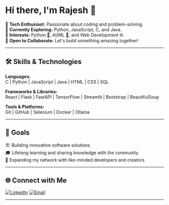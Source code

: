 # Hi there, I'm Rajesh 👋

🧠 **Tech Enthusiast:** Passionate about coding and problem-solving.  
🌱 **Currently Exploring:** Python, JavaScript, C, and Java.  
👀 **Interests:** Python 🐍, AI/ML 🤖, and Web Development 🌐.  
🤝 **Open to Collaborate:** Let's build something amazing together!

---

## 🛠️ Skills & Technologies

**Languages:**  
C | Python | JavaScript | Java | HTML | CSS | SQL

**Frameworks & Libraries:**  
React | Flask | FastAPI | TensorFlow | Streamlit | Bootstrap | BeautifulSoup

**Tools & Platforms:**  
Git | GitHub | Selenium | Docker | Ollama

---

## 🎯 Goals

🏗️ Building innovative software solutions  
🎓 Lifelong learning and sharing knowledge with the community  
🔗 Expanding my network with like-minded developers and creators

---

## 🌐 Connect with Me

[![LinkedIn](https://img.shields.io/badge/LinkedIn-blue?logo=linkedin&logoColor=white)](https://linkedin.com/in/rajesh-parvathaneni-77429229b)
[![Email](https://img.shields.io/badge/Email-parvathanenirajesh657@gmail.com-red?logo=gmail&logoColor=white)](mailto:parvathanenirajesh657@gmail.com)

---

<!--
**PSVRAJESH0/PSVRAJESH0** is a ✨ special ✨ repository because its README.md (this file) appears on your GitHub profile. You can customize this section further!
-->
